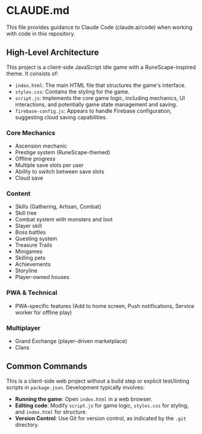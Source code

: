 # CLAUDE.md

This file provides guidance to Claude Code (claude.ai/code) when working with code in this repository.

## High-Level Architecture

This project is a client-side JavaScript idle game with a RuneScape-inspired theme. It consists of:

- `index.html`: The main HTML file that structures the game's interface.
- `styles.css`: Contains the styling for the game.
- `script.js`: Implements the core game logic, including mechanics, UI interactions, and potentially game state management and saving.
- `firebase-config.js`: Appears to handle Firebase configuration, suggesting cloud saving capabilities.

### Core Mechanics
- Ascension mechanic
- Prestige system (RuneScape-themed)
- Offline progress
- Multiple save slots per user
- Ability to switch between save slots
- Cloud save

### Content
- Skills (Gathering, Artisan, Combat)
- Skill tree
- Combat system with monsters and loot
- Slayer skill
- Boss battles
- Questing system
- Treasure Trails
- Minigames
- Skilling pets
- Achievements
- Storyline
- Player-owned houses

### PWA & Technical
- PWA-specific features (Add to home screen, Push notifications, Service worker for offline play)

### Multiplayer
- Grand Exchange (player-driven marketplace)
- Clans

## Common Commands

This is a client-side web project without a build step or explicit test/linting scripts in `package.json`. Development typically involves:

- **Running the game**: Open `index.html` in a web browser.
- **Editing code**: Modify `script.js` for game logic, `styles.css` for styling, and `index.html` for structure.
- **Version Control**: Use Git for version control, as indicated by the `.git` directory.